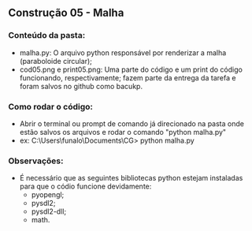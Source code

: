 ## Construção 05 - Malha

### Conteúdo da pasta:
- malha.py: O arquivo python responsável por renderizar a malha (paraboloide circular);
- cod05.png e print05.png: Uma parte do código e um print do código funcionando, respectivamente; fazem parte da entrega da tarefa e foram salvos no github como bacukp.

### Como rodar o código:
- Abrir o terminal ou prompt de comando já direcionado na pasta onde estão salvos os arquivos e rodar o comando "python malha.py"
- ex: C:\Users\funalo\Documents\CG> python malha.py

### Observações:
- É necessário que as seguintes bibliotecas python estejam instaladas para que o códio funcione devidamente:
  - pyopengl;
  - pysdl2;
  - pysdl2-dll;
  - math.
